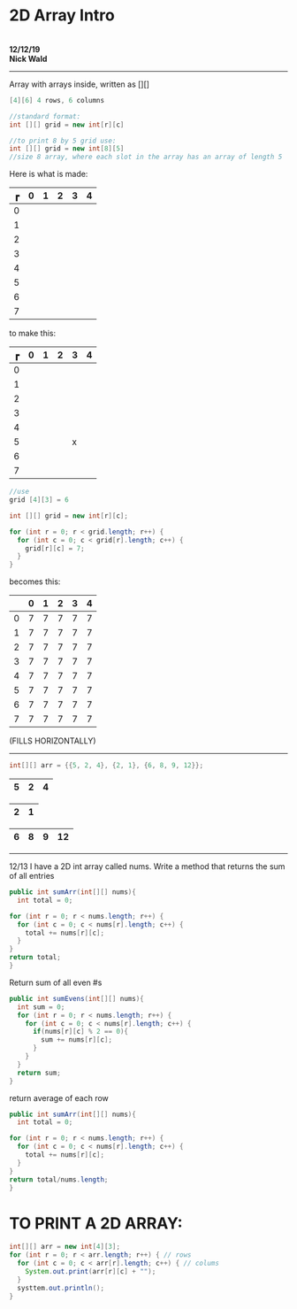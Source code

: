 # **2D Array Intro**
<br></b>
**12/12/19**
<br></b>
**Nick Wald**

---

Array with arrays inside, written as [][]

```java
[4][6] 4 rows, 6 columns

//standard format:
int [][] grid = new int[r][c]

//to print 8 by 5 grid use:
int [][] grid = new int[8][5]
//size 8 array, where each slot in the array has an array of length 5

```

Here is what is made:

| ┏ | 0 | 1 | 2 | 3 | 4 |
|---|---|---|---|---|---|
| 0 |   |   |   |   |   |
| 1 |   |   |   |   |   |
| 2 |   |   |   |   |   |
| 3 |   |   |   |   |   |
| 4 |   |   |   |   |   |
| 5 |   |   |   |   |   |
| 6 |   |   |   |   |   |
| 7 |   |   |   |   |   |

to make this:

| ┏ | 0 | 1 | 2 | 3 | 4 |
|---|---|---|---|---|---|
| 0 |   |   |   |   |   |
| 1 |   |   |   |   |   |
| 2 |   |   |   |   |   |
| 3 |   |   |   |   |   |
| 4 |   |   |   |   |   |
| 5 |   |   |   | x |   |
| 6 |   |   |   |   |   |
| 7 |   |   |   |   |   |


```java
//use
grid [4][3] = 6
```

```java
int [][] grid = new int[r][c];

for (int r = 0; r < grid.length; r++) {
  for (int c = 0; c < grid[r].length; c++) {
    grid[r][c] = 7;
  }
}
```
becomes this:

|   | 0 | 1 | 2 | 3 | 4 |
|---|---|---|---|---|---|
| 0 |7   |7   |7   |7   |7   |
| 1 |7   |7   |7   |7   |7   |
| 2 |7   |7   |7   |7   |7   |
| 3 |7   |7   |7   |7   |7   |
| 4 |7   |7   |7   |7   |7   |
| 5 |7   |7   |7   |7   |7   |
| 6 |7   |7   |7   |7   |7   |
| 7 |7   |7   |7   |7   |7   |

(FILLS HORIZONTALLY)

---

```java
int[][] arr = {{5, 2, 4}, {2, 1}, {6, 8, 9, 12}};
```

| 5 | 2 | 4 |
|---|---|---|

| 2 | 1 |
|---|---|

| 6 | 8 | 9 | 12 |
|---|---|---|----|


---

12/13
I have a 2D int array called nums. Write a method that returns the sum of all entries

```java
public int sumArr(int[][] nums){
  int total = 0;

for (int r = 0; r < nums.length; r++) {
  for (int c = 0; c < nums[r].length; c++) {
    total += nums[r][c];
  }
}
return total;
}
```

Return sum of all even #s

```java
public int sumEvens(int[][] nums){
  int sum = 0;
  for (int r = 0; r < nums.length; r++) {
    for (int c = 0; c < nums[r].length; c++) {
      if(nums[r][c] % 2 == 0){
        sum += nums[r][c];
      }
    }
  }
  return sum;
}
```

return average of each row

```java
public int sumArr(int[][] nums){
  int total = 0;

for (int r = 0; r < nums.length; r++) {
  for (int c = 0; c < nums[r].length; c++) {
    total += nums[r][c];
  }
}
return total/nums.length;
}
```


# TO PRINT A 2D ARRAY:
```java
int[][] arr = new int[4][3];
for (int r = 0; r < arr.length; r++) { // rows
  for (int c = 0; c < arr[r].length; c++) { // colums
    System.out.print(arr[r][c] + "");
  }
  systtem.out.println();
}
```
